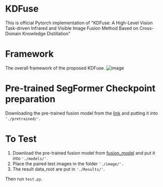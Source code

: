 # KDFuse
This is official Pytorch implementation of "KDFuse: A High-Level Vision Task-driven Infrared and Visible Image Fusion Method Based on Cross-Domain Knowledge Distillation"

# Framework
The overall framework of the proposed KDFuse.
![image](https://github.com/Chenjia-Yang/KDFuse/blob/main/image/framework.png)

# Pre-trained SegFormer Checkpoint preparation
Downloading the pre-trained fusion model from the [link](https://pan.baidu.com/s/1SLkqxvxINBkgCE4Lv2_qIQ?pwd=ha7y) and putting it into `'./pretrained/'`.

# To Test
1. Download the pre-trained fusion model from [fusion_model](https://pan.baidu.com/s/1LDIAqVsEkHrqc1nMadF8lw?pwd=eyhv) and put it into `'./models/'`.
2. Place the paired test images in the folder `'./image/'.`
3. The result data_root are put in `'./Results/'`.
   
Then run `test.py`.
